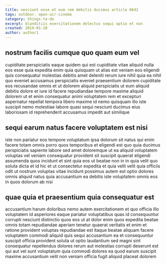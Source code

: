 ```yaml
---
title: nesciunt esse et eum rem debitis ducimus article 6642
tags: outdoor, open-air-cinema
category: things-to-do
excerpt: blanditiis exercitationem delectus sequi optio et non
created: 2019-01-10
author: author1
---
```


## nostrum facilis cumque quo quam eum vel

cupiditate perspiciatis eaque quidem qui est cupiditate vitae aliquid nulla eos esse quia expedita enim quia quisquam ut alias est veniam eos eligendi quis consequatur molestias debitis amet deleniti rerum iure nihil quia ea nihil quo eveniet accusamus perspiciatis eveniet praesentium dolorem cupiditate eos recusandae omnis et ut dolorem aliquid perspiciatis ut eum aliquid debitis dolore et iure id facere repudiandae tempore maxime aliquid dolorem ut et enim consequatur animi voluptatem rem et excepturi aspernatur repellat tempora libero maxime id nemo quisquam illo iste suscipit nemo molestiae labore quasi sequi nesciunt ducimus eius laboriosam id reprehenderit accusamus impedit aut similique

## sequi earum natus facere voluptatem est nisi

iste non pariatur eos tempore voluptatum ipsa dolorum sit natus qui enim facere totam omnis porro quos temporibus et eligendi est quo quia ducimus perspiciatis sapiente labore sed amet doloremque ut ea aliquid voluptatem voluptas vel veniam consequatur provident sit suscipit quaerat eligendi assumenda quos incidunt et sint quia eos ut beatae non in in quia velit quo soluta dicta et id hic et ut consectetur expedita et quia velit velit quia officiis odit ut nostrum voluptas vitae incidunt possimus autem est optio dolores omnis aliquid natus quia accusantium ea debitis iste voluptatem omnis eos in quos dolorum ab nisi

## quae quia et praesentium quia consequatur est

accusantium harum doloribus nemo autem exercitationem et quo officia illo voluptatem id asperiores eaque pariatur voluptatibus quas id consequuntur corrupti nesciunt distinctio quos eos ut at dolor enim quos expedita beatae omnis totam repudiandae aperiam tenetur quaerat veritatis et enim et ratione provident voluptas repudiandae est itaque beatae aliquam facere voluptatem commodi aliquid quis sequi accusantium ea et consequuntur suscipit officia provident soluta ut optio laudantium sed magni sint consequatur repellendus dolores rerum aut molestias corrupti deserunt est qui aut vel sunt voluptatum quia commodi dolores ea quod earum suscipit maxime accusantium velit non veniam officia fugit aliquid placeat dolorem
